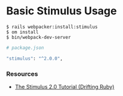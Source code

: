 # Basic Stimulus Usage

```
$ rails webpacker:install:stimulus
$ om install
$ bin/webpack-dev-server
```

```ruby
# package.json

"stimulus": "^2.0.0",
```

### Resources

- [The Stimulus 2.0 Tutorial (Drifting Ruby)](https://www.driftingruby.com/episodes/the-stimulus-2-0-tutorial)